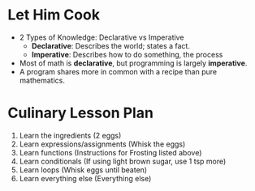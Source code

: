 # Let Him Cook

- 2 Types of Knowledge: Declarative vs Imperative
    - **Declarative**: Describes the world; states a fact.
    - **Imperative**: Describes how to do something, the process
- Most of math is **declarative**, but programming is largely **imperative**.
- A program shares more in common with a recipe than pure mathematics.

# Culinary Lesson Plan
1. Learn the ingredients (2 eggs)
1. Learn expressions/assignments (Whisk the eggs)
1. Learn functions (Instructions for Frosting listed above)
1. Learn conditionals (If using light brown sugar, use 1 tsp more)
1. Learn loops (Whisk eggs until beaten)
1. Learn everything else (Everything else)

